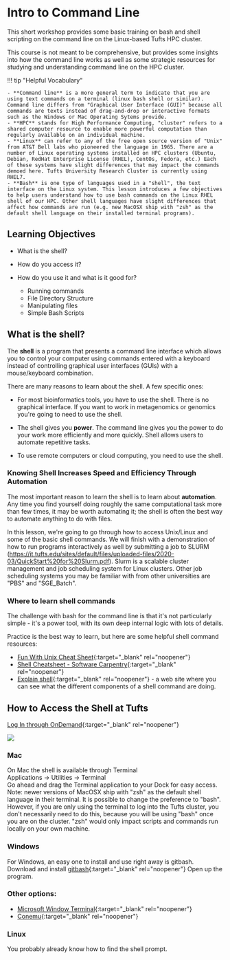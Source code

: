 # Intro to Command Line

This short workshop provides some basic training on bash and shell scripting on the command line on the Linux-based Tufts HPC cluster.

This course is not meant to be comprehensive, but provides some insights into how the command line works as well as some strategic resources for studying and understanding command line on the HPC cluster.

!!! tip "Helpful Vocabulary"

    - **Command line** is a more general term to indicate that you are using text commands on a terminal (linux bash shell or similar). Command line differs from "Graphical User Interface (GUI)" because all commands are texts instead of drag-and-drop or interactive formats such as the Windows or Mac Operating Sytems provide.
    - **HPC** stands for High Performance Computing, "cluster" refers to a shared computer resource to enable more powerful computation than regularly available on an individual machine.
    - **Linux** can refer to any of the free open source version of "Unix" from AT&T Bell labs who pioneered the language in 1965. There are a number of Linux operating systems installed on HPC clusters (Ubuntu, Debian, RedHat Enterprise License (RHEL), CentOs, Fedora, etc.) Each of these systems have slight differences that may impact the commands demoed here. Tufts University Research Cluster is currently using RHEL7.
    - **Bash** is one type of languages used in a "shell", the text interface on the Linux system. This lesson introduces a few objectives to help users understand how to use bash commands on the Linux RHEL shell of our HPC. Other shell languages have slight differences that affect how commands are run (e.g. new MacOSX ship with "zsh" as the default shell language on their installed terminal programs).

## Learning Objectives

- What is the shell?
- How do you access it?
- How do you use it and what is it good for?

  * Running commands
  * File Directory Structure
  * Manipulating files
  * Simple Bash Scripts

## What is the shell?

The **shell** is a program that presents a command line interface
which allows you to control your computer using commands entered
with a keyboard instead of controlling graphical user interfaces
(GUIs) with a mouse/keyboard combination.

There are many reasons to learn about the shell.  A few specific ones:

* For most bioinformatics tools, you have to use the shell. There is no
  graphical interface. If you want to work in metagenomics or genomics you're
  going to need to use the shell.

* The shell gives you **power**. The command line gives you the power to
  do your work more efficiently and more quickly. Shell allows users to automate repetitive tasks.

* To use remote computers or cloud computing, you need to use the shell.


### Knowing Shell Increases Speed and Efficiency Through Automation

The most important reason to learn the shell is to learn about
**automation**.  Any time you find yourself doing roughly the same
computational task more than few times, it may be worth automating it;
the shell is often the best way to automate anything to do with files.

In this lesson, we're going to go through how to access Unix/Linux and some of the basic
shell commands. We will finish with a demonstration of how to run programs interactively as well by submitting a job to SLURM (https://it.tufts.edu/sites/default/files/uploaded-files/2020-03/QuickStart%20for%20Slurm.pdf). Slurm is a scalable cluster management and job scheduling system for Linux clusters. Other job scheduling systems you may be familiar with from other universities are "PBS" and "SGE_Batch".

### Where to learn shell commands

The challenge with bash for the command line is that it's not particularly simple - it's a
power tool, with its own deep internal logic with lots of details.

Practice is the best way to learn, but here are some helpful shell command resources:

* [Fun With Unix Cheat Sheet](https://files.fosswire.com/2007/08/fwunixref.pdf){:target="_blank" rel="noopener"}
* [Shell Cheatsheet - Software Carpentry](https://github.com/swcarpentry/boot-camps/blob/master/shell/shell_cheatsheet.md){:target="_blank" rel="noopener"}
* [Explain shell](http://explainshell.com){:target="_blank" rel="noopener"} - a web site where you can see what the different
components of a shell command are doing.

## How to Access the Shell at Tufts

[Log In through OnDemand](https://ondemand.pax.tufts.edu/pun/sys/dashboard){:target="_blank" rel="noopener"}

![](https://user-images.githubusercontent.com/8632603/179539946-5d4fa52d-95ae-4215-ab16-24c912879aeb.png)

### Mac

On Mac the shell is available through Terminal  
Applications -> Utilities -> Terminal  
Go ahead and drag the Terminal application to your Dock for easy access.
Note: newer versions of MacOSX ship with "zsh" as the default shell language in their terminal. It is possible to change the preference to "bash". However, if you are only using the terminal to log into the Tufts cluster, you don't necessarily need to do this, because you will be using "bash" once you are on the cluster. "zsh" would only impact scripts and commands run locally on your own machine.

### Windows

For Windows, an easy one to install and use right away is  gitbash.  
Download and install [gitbash](https://gitforwindows.org/){:target="_blank" rel="noopener"}
Open up the program.

### Other options: 

* [Microsoft Window Terminal](https://docs.microsoft.com/en-us/windows/terminal/install){:target="_blank" rel="noopener"}
* [Conemu](https://conemu.github.io/){:target="_blank" rel="noopener"}

### Linux

You probably already know how to find the shell prompt.
